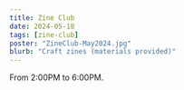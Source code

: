 ```yaml
---
title: Zine Club
date: 2024-05-18
tags: [zine-club]
poster: "ZineClub-May2024.jpg"
blurb: "Craft zines (materials provided)"
---
```


From 2:00PM to 6:00PM.